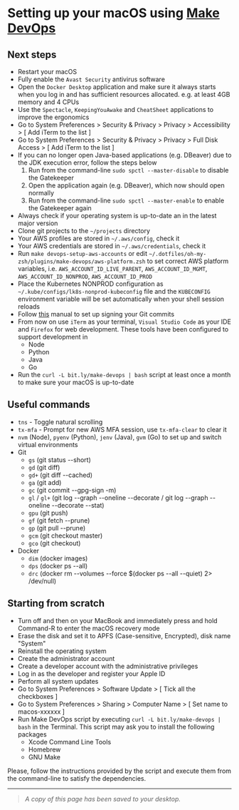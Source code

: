 # Setting up your macOS using [Make DevOps](https://github.com/nhsd-ddce/make-devops)

## Next steps

- Restart your macOS
- Fully enable the `Avast Security` antivirus software
- Open the `Docker Desktop` application and make sure it always starts when you log in and has sufficient resources allocated. e.g. at least 4GB memory and 4 CPUs
- Use the `Spectacle`, `KeepingYouAwake` and `CheatSheet` applications to improve the ergonomics
- Go to System Preferences > Security & Privacy > Privacy > Accessibility > [ Add iTerm to the list ]
- Go to System Preferences > Security & Privacy > Privacy > Full Disk Access > [ Add iTerm to the list ]
- If you can no longer open Java-based applications (e.g. DBeaver) due to the JDK execution error, follow the steps below
  1. Run from the command-line `sudo spctl --master-disable` to disable the Gatekeeper
  2. Open the application again (e.g. DBeaver), which now should open normally
  3. Run from the command-line `sudo spctl --master-enable` to enable the Gatekeeper again
- Always check if your operating system is up-to-date an in the latest major version
- Clone git projects to the `~/projects` directory
- Your AWS profiles are stored in `~/.aws/config`, check it
- Your AWS credentials are stored in `~/.aws/credentials`, check it
- Run `make devops-setup-aws-accounts` or edit `~/.dotfiles/oh-my-zsh/plugins/make-devops/aws-platform.zsh` to set correct AWS platform variables, i.e. `AWS_ACCOUNT_ID_LIVE_PARENT`, `AWS_ACCOUNT_ID_MGMT`, `AWS_ACCOUNT_ID_NONPROD`, `AWS_ACCOUNT_ID_PROD`
- Place the Kubernetes NONPROD configuration as `~/.kube/configs/lk8s-nonprod-kubeconfig` file and the `KUBECONFIG` environment variable will be set automatically when your shell session reloads
- Follow [this](https://github.com/nhsd-ddce/make-devops/blob/master/CONTRIBUTING.md#signing-your-git-commitss) manual to set up signing your Git commits
- From now on use `iTerm` as your terminal, `Visual Studio Code` as your IDE and `Firefox` for web development. These tools have been configured to support development in
  - Node
  - Python
  - Java
  - Go
- Run the `curl -L bit.ly/make-devops | bash` script at least once a month to make sure your macOS is up-to-date

## Useful commands

- `tns` - Toggle natural scrolling
- `tx-mfa` - Prompt for new AWS MFA session, use `tx-mfa-clear` to clear it
- `nvm` (Node), `pyenv` (Python), `jenv` (Java), `gvm` (Go) to set up and switch virtual environments
- Git
  - `gs` (git status --short)
  - `gd` (git diff)
  - `gd+` (git diff --cached)
  - `ga` (git add)
  - `gc` (git commit --gpg-sign -m)
  - `gl` / `gl+` (git log --graph --oneline --decorate / git log --graph --oneline --decorate --stat)
  - `gpu` (git push)
  - `gf` (git fetch --prune)
  - `gp` (git pull --prune)
  - `gcm` (git checkout master)
  - `gco` (git checkout)
- Docker
  - `dim` (docker images)
  - `dps` (docker ps --all)
  - `drc` (docker rm --volumes --force \$(docker ps --all --quiet) 2> /dev/null)

## Starting from scratch

- Turn off and then on your MacBook and immediately press and hold Command-R to enter the macOS recovery mode
- Erase the disk and set it to APFS (Case-sensitive, Encrypted), disk name "System"
- Reinstall the operating system
- Create the administrator account
- Create a developer account with the administrative privileges
- Log in as the developer and register your Apple ID
- Perform all system updates
- Go to System Preferences > Software Update > [ Tick all the checkboxes ]
- Go to System Preferences > Sharing > Computer Name > [ Set name to macos-xxxxxx ]
- Run Make DevOps script by executing `curl -L bit.ly/make-devops | bash` in the Terminal. This script may ask you to install the following packages
  - Xcode Command Line Tools
  - Homebrew
  - GNU Make

Please, follow the instructions provided by the script and execute them from the command-line to satisfy the dependencies.

---

> _A copy of this page has been saved to your desktop._
